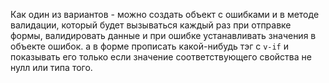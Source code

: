 Как один из вариантов - можно создать объект с ошибками и в методе валидации, который будет вызываться каждый раз при отправке формы, валидировать данные и при ошибке устанавливать значения в объекте ошибок. а в форме прописать какой-нибудь тэг с `v-if` и показывать его только если значение соответствующего свойства не нулл или типа того.
